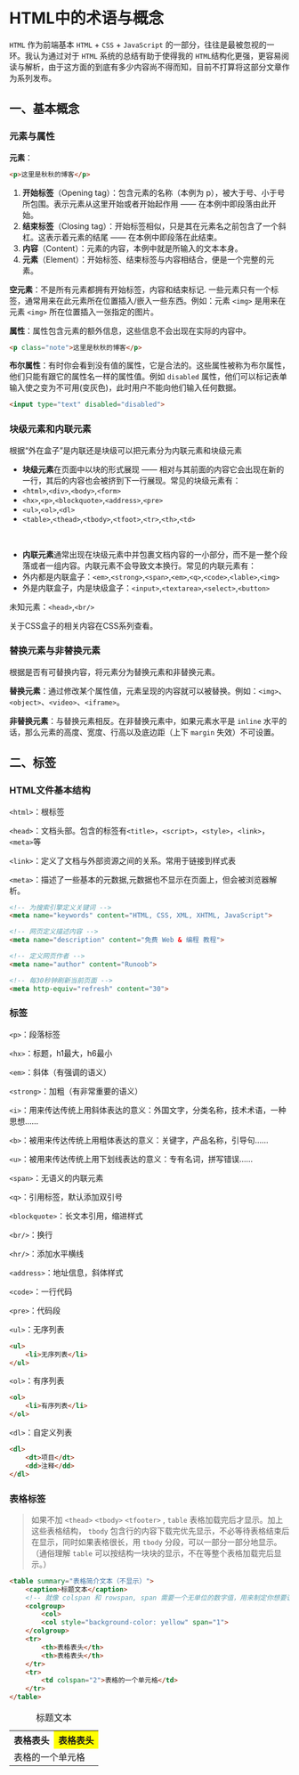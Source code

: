 # HTML中的术语与概念

`HTML` 作为前端基本 `HTML` + `CSS` + `JavaScript` 的一部分，往往是最被忽视的一环。我认为通过对于 `HTML` 系统的总结有助于使得我的 `HTML`结构化更强，更容易阅读与解析，由于这方面的到底有多少内容尚不得而知，目前不打算将这部分文章作为系列发布。

## 一、基本概念

### 元素与属性

**元素**：

```html
<p>这里是秋秋的博客</p>
```

1. **开始标签**（Opening tag）：包含元素的名称（本例为 p），被大于号、小于号所包围。表示元素从这里开始或者开始起作用 —— 在本例中即段落由此开始。
2. **结束标签**（Closing tag）：开始标签相似，只是其在元素名之前包含了一个斜杠。这表示着元素的结尾 —— 在本例中即段落在此结束。
3. **内容**（Content）：元素的内容，本例中就是所输入的文本本身。
4. **元素**（Element）：开始标签、结束标签与内容相结合，便是一个完整的元素。

**空元素**：不是所有元素都拥有开始标签，内容和结束标记. 一些元素只有一个标签，通常用来在此元素所在位置插入/嵌入一些东西。例如：元素 `<img>` 是用来在元素 `<img>` 所在位置插入一张指定的图片。

**属性**：属性包含元素的额外信息，这些信息不会出现在实际的内容中。

```html
<p class="note">这里是秋秋的博客</p>
```

**布尔属性**：有时你会看到没有值的属性，它是合法的。这些属性被称为布尔属性，他们只能有跟它的属性名一样的属性值。例如 `disabled` 属性，他们可以标记表单输入使之变为不可用(变灰色)，此时用户不能向他们输入任何数据。

```html
<input type="text" disabled="disabled">
```

### 块级元素和内联元素

根据“外在盒子”是内联还是块级可以把元素分为内联元素和块级元素

- **块级元素**在页面中以块的形式展现 —— 相对与其前面的内容它会出现在新的一行，其后的内容也会被挤到下一行展现。常见的块级元素有：
- `<html>`,`<div>`,`<body>`,`<form>`
- `<hx>`,`<p>`,`<blockquote>`,`<address>`,`<pre>`
- `<ul>`,`<ol>`,`<dl>`
- `<table>`,`<thead>`,`<tbody>`,`<tfoot>`,`<tr>`,`<th>`,`<td>`

<br>

- **内联元素**通常出现在块级元素中并包裹文档内容的一小部分，而不是一整个段落或者一组内容。内联元素不会导致文本换行。常见的内联元素有：
- 外内都是内联盒子：`<em>`,`<strong>`,`<span>`,`<em>`,`<q>`,`<code>`,`<lable>`,`<img>`
- 外是内联盒子，内是块级盒子：`<input>`,`<textarea>`,`<select>`,`<button>`

未知元素：`<head>`,`<br/>`

关于CSS盒子的相关内容在CSS系列查看。

### 替换元素与非替换元素

根据是否有可替换内容，将元素分为替换元素和非替换元素。

**替换元素**：通过修改某个属性值，元素呈现的内容就可以被替换。例如：`<img>`、`<object>`、`<video>`、`<iframe>`。

**非替换元素**：与替换元素相反。在非替换元素中，如果元素水平是 `inline` 水平的话，那么元素的高度、宽度、行高以及底边距（上下 `margin` 失效）不可设置。

## 二、标签

### HTML文件基本结构

`<html>`：根标签

`<head>`：文档头部。包含的标签有`<title>`，`<script>`，`<style>`，`<link>`，`<meta>`等

`<link>`：定义了文档与外部资源之间的关系。常用于链接到样式表

`<meta>`：描述了一些基本的元数据,元数据也不显示在页面上，但会被浏览器解析。

```html
<!-- 为搜索引擎定义关键词 -->
<meta name="keywords" content="HTML, CSS, XML, XHTML, JavaScript">

<!-- 网页定义描述内容 -->
<meta name="description" content="免费 Web & 编程 教程">

<!-- 定义网页作者 -->
<meta name="author" content="Runoob">

<!-- 每30秒钟刷新当前页面 -->
<meta http-equiv="refresh" content="30">
```

### 标签

`<p>`：段落标签

`<hx>`：标题，h1最大，h6最小

`<em>`：斜体（有强调的语义）

`<strong>`：加粗（有非常重要的语义）

`<i>`：用来传达传统上用斜体表达的意义：外国文字，分类名称，技术术语，一种思想……

`<b>`：被用来传达传统上用粗体表达的意义：关键字，产品名称，引导句……

`<u>`：被用来传达传统上用下划线表达的意义：专有名词，拼写错误……

`<span>`：无语义的内联元素

`<q>`：引用标签，默认添加双引号

`<blockquote>`：长文本引用，缩进样式

`<br/>`：换行

`<hr/>`：添加水平横线

`<address>`：地址信息，斜体样式

`<code>`：一行代码

`<pre>`：代码段

`<ul>`：无序列表

```html
<ul>
    <li>无序列表</li>
</ul>
```

`<ol>`：有序列表

```html
<ol>
    <li>有序列表</li>
</ol>
```

`<dl>`：自定义列表

```html
<dl>
    <dt>项目</dt>
    <dd>注释</dd>
</dl>
```

### 表格标签

> 如果不加 `<thead>` `<tbody>` `<tfooter>` , `table` 表格加载完后才显示。加上这些表格结构， `tbody` 包含行的内容下载完优先显示，不必等待表格结束后在显示，同时如果表格很长，用 `tbody` 分段，可以一部分一部分地显示。（通俗理解 `table` 可以按结构一块块的显示，不在等整个表格加载完后显示。）

```html
<table summary="表格简介文本（不显示）">
    <caption>标题文本</caption>
    <!-- 就像 colspan 和 rowspan, span 需要一个无单位的数字值，用来制定你想要让这个样式应用到表格中多少列 -->
    <colgroup>
        <col>
        <col style="background-color: yellow" span="1">
    </colgroup>
    <tr>
        <th>表格表头</th>
        <th>表格表头</th>
    </tr>
    <tr>
        <td colspan="2">表格的一个单元格</td>
    </tr>
</table>
```

<table summary="表格简介文本（不显示）">
    <caption>标题文本</caption>
    <colgroup>
        <col>
        <col style="background-color: yellow" span="1">
    </colgroup>
    <tr>
        <th>表格表头</th>
        <th>表格表头</th>
    </tr>
    <tr>
        <td colspan="2">表格的一个单元格</td>
    </tr>
</table>
